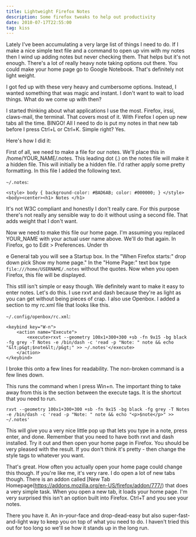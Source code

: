 ```yaml
---
title: Lightweight Firefox Notes
description: Some firefox tweaks to help out productivity
date: 2010-07-17T22:55:00
tag: kiss
---
```


Lately I've been accumulating a very large list of things I need to do.
If I make a nice simple text file and a command to open up vim with my
notes then I wind up adding notes but never checking them. That helps
but it's not enough.<!--more--> There's a lot of really heavy note taking options
out there. You could make your home page go to Google Notebook. That's
definitely not light weight.

I got fed up with these very heavy and cumbersome options. Instead, I
wanted something that was magic and instant. I don't want to wait to
load things. What do we come up with then?

I started thinking about what applications I use the most. Firefox,
irssi, claws-mail, the terminal. That covers most of it. With Firefox I
open up new tabs all the time. BINGO! All I need to do is put my notes
in that new tab before I press Ctrl+L or Ctrl+K. Simple right? Yes.

Here's how I did it:

First of all, we need to make a file for our notes. We'll place this in
/home/YOUR\_NAME/.notes. This leading dot (.) on the notes file will
make it a hidden file. This will initially be a hidden file. I'd rather
apply some pretty formatting. In this file I added the following text.

``~/.notes``:
```
<style> body { background-color: #BAD6AB; color: #000000; } </style><body><center><h1> Notes </h1>
```

It's not W3C compliant and honestly I don't really care. For this
purpose there's not really any sensible way to do it without using a
second file. That adds weight that I don't want.

Now we need to make this file our home page. I'm assuming you replaced
YOUR\_NAME with your actual user name above. We'll do that again. In
Firefox, go to Edit > Preferences. Under th

e General tab you will see a Startup box. In the "When Firefox starts:"
drop down pick Show my home page." In the "Home Page:" text box type
``file:///home/USERNAME/.notes`` without the quotes. Now when you open
Firefox, this file will be displayed.

This still isn't simple or easy though. We definitely want to make it
easy to enter notes. Let's do this. I use rxvt and dash because they're
as light as you can get without being pieces of crap. I also use
Openbox. I added a section to my rc.xml file that looks like this.

``~/.config/openbox/rc.xml``:
```
<keybind key="W-n">
    <action name="Execute">
        <execute>rxvt --geometry 100x1+300+300 +sb -fn 9x15 -bg black -fg grey -T Notes -e /bin/dash -c 'read -p "Note: " note && echo "&lt;p&gt;$note&lt;/p&gt;" >> ~/.notes'</execute>
    </action>
</keybind>
```

I broke this onto a few lines for readability. The non-broken command is
a few lines down.

This runs the command when I press Win+n. The important thing to take
away from this is the section between the execute tags. It is the
shortcut that you need to run.

```
rxvt --geometry 100x1+300+300 +sb -fn 9x15 -bg black -fg grey -T Notes -e /bin/dash -c 'read -p "Note: " note && echo "<p>$note</p>" >> ~/.notes'
```

This will give you a very nice little pop up that lets you type in a
note, press enter, and done. Remember that you need to have both rxvt
and dash installed. Try it out and then open your home page in Firefox.
You should be very pleased with the result. If you don't think it's
pretty - then change the style tags to whatever you want.

That's great. How often you actually open your home page could change
this though. If you're like me, it's very rare. I do open a lot of new
tabs though. There is an addon called [New Tab Homepage(https://addons.mozilla.org/en-US/firefox/addon/777/)
that does a very simple task. When you open a new tab, it loads your home
page. I'm very surprised this isn't an option built into Firefox. Ctrl+T
and you see your notes.

There you have it. An in-your-face and drop-dead-easy but also
super-fast-and-light way to keep you on top of what you need to do. I
haven't tried this out for too long so we'll se how it stands up in the
long run.
